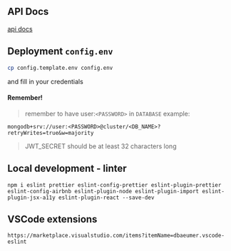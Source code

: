 ## API Docs

[api docs](https://documenter.getpostman.com/view/19887252/2s935vn19F)

## Deployment `config.env`

```bash
cp config.template.env config.env
```

and fill in your credentials

#### Remember!

> remember to have user:`<PASSWORD>` in `DATABASE`
> example:

```
mongodb+srv://user:<PASSWORD>@cluster/<DB_NAME>?retryWrites=true&w=majority
```

> JWT_SECRET should be at least 32 characters long

## Local development - linter

```
npm i eslint prettier eslint-config-prettier eslint-plugin-prettier eslint-config-airbnb eslint-plugin-node eslint-plugin-import eslint-plugin-jsx-a11y eslint-plugin-react --save-dev
```

## VSCode extensions

```
https://marketplace.visualstudio.com/items?itemName=dbaeumer.vscode-eslint
```
